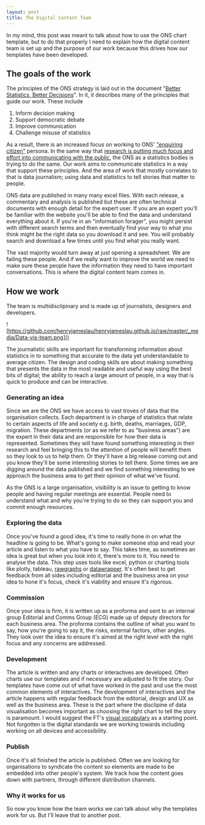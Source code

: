 ```yaml
---
layout: post
title: The Digital Content Team
---
```


In my mind, this post was meant to talk about how to use the ONS chart template, but to do that properly I need to explain how the digital content team is set up and the purpose of our work because this drives how our templates have been developed. 

## The goals of the work

The principles of the ONS strategy is laid out in the document "[Better Statistics, Better Decisions](https://gss.civilservice.gov.uk/wp-content/uploads/2012/12/Better-Statistics-Better-Decisions.pdf)". In it, it describes many of the principles that guide our work. These include

1. Inform decision making
2. Support democratic debate
3. Improve communication
4. Challenge misuse of statistics

As a result, there is an increased focus on working to ONS' ["enquiring citizen"](https://digitalblog.ons.gov.uk/2014/04/02/the-persona-touch/) persona. In the same way that [research is putting much focus and effort into communicating with the public](http://www.rcuk.ac.uk/innovation/impacts/), the ONS as a statistics bodies is trying to do the same. Our work aims to communicate statistics in a way that support these principles. And the area of work that mostly correlates to that is data journalism; using data and statistics to tell stories that matter to people.

ONS data are published in many many excel files. With each release, a commentary and analysis is published but these are often technical documents with enough detail for the expert user. If you are an expert you'll be familiar with the website you'll be able to find the data and understand everything about it. If you're in an "information forager", you might persist with different search terms and then eventually find your way to what you think might be the right data so you download it and see. You will probably search and download a few times until you find what you really want. 

The vast majority would turn away at just opening a spreadsheet. We are failing these people. And if we really want to improve the world we need to make sure these people have the information they need to have important conversations. This is where the digital content team comes in. 

## How we work

The team is multidisclipinary and is made up of journalists, designers and developers. 

![https://github.com/henryjameslau/henryjameslau.github.io/raw/master/_media/Data-vis-team.png]()

The journalistic skills are important for transforming information about statistics in to something that accurate to the data yet understandable to average citizen. The design and coding skills are about making something that presents the data in the most readable and useful way using the best bits of digital; the ability to reach a large amount of people, in a way that is quick to produce and can be interactive.  



### Generating an idea

Since we are the ONS we have access to vast troves of data that the organisation collects. Each department is in charge of statistics that relate to certain aspects of life and society e.g. birth, deaths, marriages, GDP, migration. These departments (or as we refer to as "business areas") are the expert in their data and are responsible for how their data is represented. Sometimes they will have found something interesting in their research and feel bringing this to the attention of people will benefit them so they look to us to help them. Or they'll have a big release coming out and you know they'll be some interesting stories to tell there. Some times we are digging around the data published and we find something interesting to we approach the business area to get their opinion of what we've found. 

As the ONS is a large organisation, visibility is an issue to getting to know people and having regular meetings are essential. People need to understand what and why you're trying to do so they can support you and commit enough resources. 

### Exploring the data

Once you've found a good idea, it's time to really hone in on what the headline is going to be. What's going to make someone stop and read your article and listen to what you have to say. This takes time, as sometimes an idea is great but when you look into it, there's more to it. You need to analyse the data. This step uses tools like excel, python or charting tools like plotly, tableau, [rawgraphs](http://rawgraphs.io/) or [datawrapper](https://www.datawrapper.de/). It's often best to get feedback from all sides including editorial and the business area on your idea to hone it's focus, check it's viability and ensure it's rigorous. 

### Commission

Once your idea is firm, it is written up as a proforma and sent to an internal group Editorial and Comms Group (ECG) made up of deputy directors for each business area. The proforma contains the outline of what you want to say, how you're going to say it, the risks, external factors, other angles. They look over the idea to ensure it's aimed at the right level with the right focus and any concerns are addressed. 

### Development

The article is written and any charts or interactives are developed. Often charts use our templates and if necessary are adjusted to fit the story. Our templates have come out of what have worked in the past and use the most common elements of interactives. The development of interactives and the article happens with regular feedback from the editorial, design and UX as well as the business area. These is the part where the disclipine of data visualisation becomes important as choosing the right chart to tell the story is paramount. I would suggest the FT's [visual vocabulary](https://github.com/ft-interactive/chart-doctor/tree/master/visual-vocabulary) as a starting point. Not forgotten is the digital standards we are working towards including working on all devices and accessibility. 

 ### Publish

Once it's all finished the article is published. Often we are looking for organisations to syndicate the content so elements are made to be embedded into other people's system. We track how the content goes down with partners, through different distribution channels. 

### Why it works for us

So now you know how the team works we can talk about why the templates work for us. But I'll leave that to another post. 





